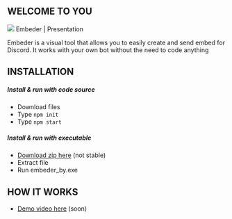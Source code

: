 ## WELCOME TO YOU

![](https://media.discordapp.net/attachments/651877464234131476/651877501961895956/icon.png?width=16&height=16) Embeder | Presentation

Embeder is a visual tool that allows you to easily create and send embed for Discord.
It works with your own bot without the need to code anything

 ## INSTALLATION
 
##### Install & run with code source

- Download files
- Type `npm init`
- Type `npm start`

##### Install & run with executable

- [Download zip here](http://yomna.yn.fr/tool/embeder_by_beta1.zip) (not stable)
- Extract file
- Run embeder_by.exe

 ## HOW IT WORKS
 
 - [Demo video here](http://") (soon)
